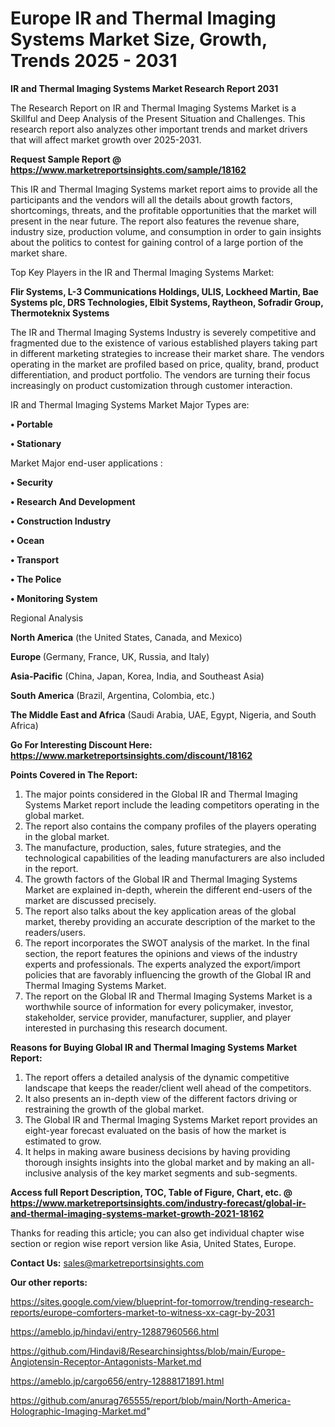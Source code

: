 # Europe IR and Thermal Imaging Systems Market Size, Growth, Trends 2025 - 2031

<strong>IR and Thermal Imaging Systems Market Research Report 2031</strong>

The Research Report on IR and Thermal Imaging Systems Market is a Skillful and Deep Analysis of the Present Situation and Challenges. This research report also analyzes other important trends and market drivers that will affect market growth over 2025-2031.

<strong>Request Sample Report @ <a href=https://www.marketreportsinsights.com/sample/18162>https://www.marketreportsinsights.com/sample/18162</a></strong>

This IR and Thermal Imaging Systems market report aims to provide all the participants and the vendors will all the details about growth factors, shortcomings, threats, and the profitable opportunities that the market will present in the near future. The report also features the revenue share, industry size, production volume, and consumption in order to gain insights about the politics to contest for gaining control of a large portion of the market share.

Top Key Players in the IR and Thermal Imaging Systems Market:

<strong>Flir Systems, L-3 Communications Holdings, ULIS, Lockheed Martin, Bae Systems plc, DRS Technologies, Elbit Systems, Raytheon, Sofradir Group, Thermoteknix Systems</strong>

The IR and Thermal Imaging Systems Industry is severely competitive and fragmented due to the existence of various established players taking part in different marketing strategies to increase their market share. The vendors operating in the market are profiled based on price, quality, brand, product differentiation, and product portfolio. The vendors are turning their focus increasingly on product customization through customer interaction.

IR and Thermal Imaging Systems Market Major Types are:

<strong>• Portable

• Stationary</strong>

Market Major end-user applications :

<strong>• Security

• Research And Development

• Construction Industry

• Ocean

• Transport

• The Police

• Monitoring System</strong>

Regional Analysis

</u><strong><b>North America</b></strong> (the United States, Canada, and Mexico)

<strong><b>Europe </b></strong>(Germany, France, UK, Russia, and Italy)

<strong><b>Asia-Pacific</b></strong> (China, Japan, Korea, India, and Southeast Asia)

<strong><b>South America</b></strong> (Brazil, Argentina, Colombia, etc.)

<strong><b>The Middle East and Africa</b></strong> (Saudi Arabia, UAE, Egypt, Nigeria, and South Africa)

<strong>Go For Interesting Discount Here: <a href=https://www.marketreportsinsights.com/discount/18162>https://www.marketreportsinsights.com/discount/18162</a></strong>

<strong>Points Covered in The Report:</strong>
<ol>
  <li>The major points considered in the Global IR and Thermal Imaging Systems Market report include the leading competitors operating in the global market.</li>
  <li>The report also contains the company profiles of the players operating in the global market.</li>
  <li>The manufacture, production, sales, future strategies, and the technological capabilities of the leading manufacturers are also included in the report.</li>
  <li>The growth factors of the Global IR and Thermal Imaging Systems Market are explained in-depth, wherein the different end-users of the market are discussed precisely.</li>
  <li>The report also talks about the key application areas of the global market, thereby providing an accurate description of the market to the readers/users.</li>
  <li>The report incorporates the SWOT analysis of the market. In the final section, the report features the opinions and views of the industry experts and professionals. The experts analyzed the export/import policies that are favorably influencing the growth of the Global IR and Thermal Imaging Systems Market.</li>
  <li>The report on the Global IR and Thermal Imaging Systems Market is a worthwhile source of information for every policymaker, investor, stakeholder, service provider, manufacturer, supplier, and player interested in purchasing this research document.</li>
</ol>
<strong>Reasons for Buying Global IR and Thermal Imaging Systems Market Report:</strong>

<ol>
  <li>The report offers a detailed analysis of the dynamic competitive landscape that keeps the reader/client well ahead of the competitors.</li>
  <li>It also presents an in-depth view of the different factors driving or restraining the growth of the global market.</li>
  <li>The Global IR and Thermal Imaging Systems Market report provides an eight-year forecast evaluated on the basis of how the market is estimated to grow.</li>
  <li>It helps in making aware business decisions by having providing thorough insights insights into the global market and by making an all-inclusive analysis of the key market segments and sub-segments.</li>
</ol>
<strong>Access full Report Description, TOC, Table of Figure, Chart, etc. @ <a href=https://www.marketreportsinsights.com/industry-forecast/global-ir-and-thermal-imaging-systems-market-growth-2021-18162>https://www.marketreportsinsights.com/industry-forecast/global-ir-and-thermal-imaging-systems-market-growth-2021-18162</a></strong>


Thanks for reading this article; you can also get individual chapter wise section or region wise report version like Asia, United States, Europe.

<strong>Contact Us:</strong>
sales@marketreportsinsights.com

<strong>Our other reports:</strong>

<a href=https://sites.google.com/view/blueprint-for-tomorrow/trending-research-reports/europe-comforters-market-to-witness-xx-cagr-by-2031>https://sites.google.com/view/blueprint-for-tomorrow/trending-research-reports/europe-comforters-market-to-witness-xx-cagr-by-2031</a>

<a href=https://ameblo.jp/hindavi/entry-12887960566.html>https://ameblo.jp/hindavi/entry-12887960566.html</a>

<a href=https://github.com/Hindavi8/Researchinsightss/blob/main/Europe-Angiotensin-Receptor-Antagonists-Market.md>https://github.com/Hindavi8/Researchinsightss/blob/main/Europe-Angiotensin-Receptor-Antagonists-Market.md</a>

<a href=https://ameblo.jp/cargo656/entry-12888171891.html>https://ameblo.jp/cargo656/entry-12888171891.html</a>

<a href=https://github.com/anurag765555/report/blob/main/North-America-Holographic-Imaging-Market.md>https://github.com/anurag765555/report/blob/main/North-America-Holographic-Imaging-Market.md</a>"
